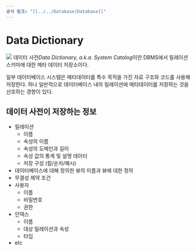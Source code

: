 ```yaml
---
공식 링크: "[[../../Database|Database]]"
---
```

# Data Dictionary
![](https://i.imgur.com/2QVs0tt.png)
데이터 사전*Data Dictionary, a.k.a. System Catalog*이란 DBMS에서 릴레이션 스키마에 대한 메타 데이터 저장소이다. 

일부 데이터베이스 시스템은 메타데이터를 특수 목적을 가진 자료 구조와 코드를 사용해 저장한다. 허나 일반적으로 데이터베이스 내의 릴레이션에 메타데이터를 저장하는 것을 선호하는 경향이 있다.

## 데이터 사전이 저장하는 정보
* 릴레이션
	* 이름
	* 속성의 이름
	* 속성의 도메인과 길이
	* 속성 값의 통계 및 설명 데이터
	* 저장 구성 (힙/순차/해시)
* 데이터베이스에 대해 정의한 뷰의 이름과 뷰에 대한 정의
* 무결성 제약 조건
* 사용자
	* 이름
	* 비밀번호
	* 권한
* 인덱스
	* 이름
	* 대상 릴레이션과 속성
	* 타입
* etc

